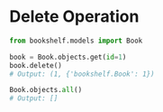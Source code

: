 # Delete Operation

```python
from bookshelf.models import Book

book = Book.objects.get(id=1)
book.delete()
# Output: (1, {'bookshelf.Book': 1})

Book.objects.all()
# Output: []

